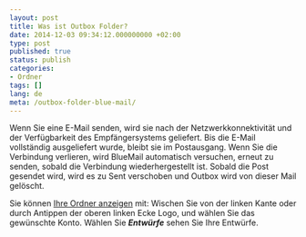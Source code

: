 ```yaml
---
layout: post
title: Was ist Outbox Folder?
date: 2014-12-03 09:34:12.000000000 +02:00
type: post
published: true
status: publish
categories:
- Ordner
tags: []
lang: de
meta: /outbox-folder-blue-mail/
---
```


Wenn Sie eine E-Mail senden, wird sie nach der Netzwerkkonnektivität und der Verfügbarkeit des Empfängersystems geliefert. Bis die E-Mail vollständig ausgeliefert wurde, bleibt sie im Postausgang. Wenn Sie die Verbindung verlieren, wird BlueMail automatisch versuchen, erneut zu senden, sobald die Verbindung wiederhergestellt ist. Sobald die Post gesendet wird, wird es zu Sent verschoben und Outbox wird von dieser Mail gelöscht.

Sie können [Ihre Ordner anzeigen](/navigieren-zwischen-Ordner/) mit: Wischen Sie von der linken Kante oder durch Antippen der oberen linken Ecke Logo, und wählen Sie das gewünschte Konto. Wählen Sie ***Entwürfe*** sehen Sie Ihre Entwürfe.
